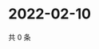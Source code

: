 # 2022-02-10

共 0 条

<!-- BEGIN WEIBO -->
<!-- 最后更新时间 Thu Feb 10 2022 05:09:56 GMT+0800 (China Standard Time) -->

<!-- END WEIBO -->
